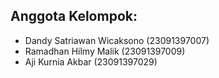 ## Anggota Kelompok:
- Dandy Satriawan Wicaksono (23091397007)
- Ramadhan Hilmy Malik (23091397009)
- Aji Kurnia Akbar (23091397029)
